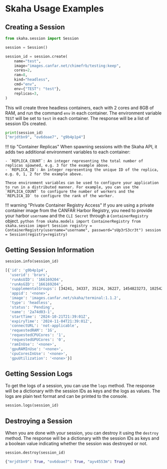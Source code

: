 # Skaha Usage Examples

## Creating a Session

```python title="Create a session"
from skaha.session import Session

session = Session()
```

```python title="Spawn a session"
session_id = session.create(
    name="test",
    image="images.canfar.net/chimefrb/testing:keep",
    cores=2,
    ram=8,
    kind="headless",
    cmd="env",
    env={"TEST": "test"},
    replicas=3,
)
```

This will create three headless containers, each with 2 cores and 8GB of RAM, and run the command `env` in each container. The environment variable `TEST` will be set to `test` in each container. The response will be a list of session IDs created.

```python
print(session_id)
["mrjdtbn9", "ov6doae7", "g9b4p1p4"]
```

!!! tip "Container Replicas"
    When spawning sessions with the Skaha API, it adds two additional environment variables to each container:

    - `REPLICA_COUNT`: An integer representing the total number of replicas spawned, e.g. 3 for the example above.
    - `REPLICA_ID`: An integer representing the unique ID of the replica, e.g. 0, 1, 2 for the example above.

    These environment variables can be used to configure your application to run in a distributed manner. For example, you can use the `REPLICA_COUNT` to configure the number of workers and the `REPLICA_ID` to configure the rank of the worker.

!!! warning "Private Container Registry Access"
    If you are using a private container image from the CANFAR Harbor Registry, you need to provide your harbor `username` and the `CLI Secret` through a `ContainerRegistry` object.
    ```python
    from skaha.models import ContainerRegistry
    from skaha.session import Session
    registry = ContainerRegistry(username="username", password="sUp3rS3cr3t")
    session = Session(registry=registry)
    ```

## Getting Session Information

```python title="Get session information"
session.info(session_id)
```

```bash title="Session Information"
[{'id': 'g9b4p1p4',
  'userid': 'brars',
  'runAsUID': '166169204',
  'runAsGID': '166169204',
  'supplementalGroups': [34241, 34337, 35124, 36227, 1454823273, 1025424273],
  'appid': '<none>',
  'image': 'images.canfar.net/skaha/terminal:1.1.2',
  'type': 'headless',
  'status': 'Pending',
  'name': '2a74d03-1',
  'startTime': '2024-10-21T21:39:01Z',
  'expiryTime': '2024-11-04T21:39:01Z',
  'connectURL': 'not-applicable',
  'requestedRAM': '1G',
  'requestedCPUCores': '1',
  'requestedGPUCores': '0',
  'ramInUse': '<none>',
  'gpuRAMInUse': '<none>',
  'cpuCoresInUse': '<none>',
  'gpuUtilization': '<none>'}]
```

## Getting Session Logs

To get the logs of a session, you can use the `logs` method. The response will be a dictionary with the session IDs as keys and the logs as values.
The logs are plain text format and can be printed to the console.

```python title="Get session logs"
session.logs(session_id)
```

## Destroying a Session

When you are done with your session, you can destroy it using the `destroy` method.
The response will be a dictionary with the session IDs as keys and a boolean value indicating whether the session was destroyed or not.

```python title="Destroy a session"
session.destroy(session_id)
```

```python
{"mrjdtbn9": True, "ov6doae7": True, "ayv4553m": True}
```
